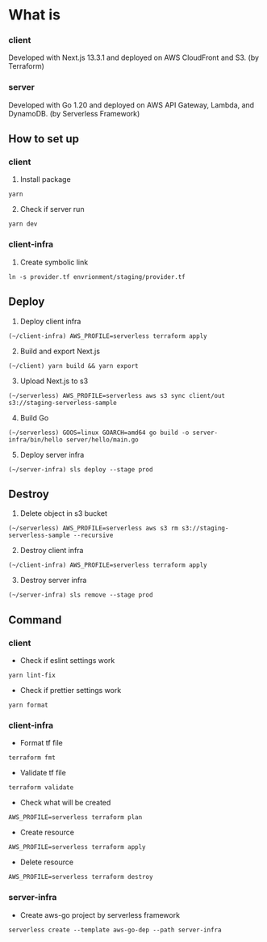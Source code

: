 # What is
### client
Developed with Next.js 13.3.1 and deployed on AWS CloudFront and S3. (by Terraform)

### server
Developed with Go 1.20 and deployed on AWS API Gateway, Lambda, and DynamoDB. (by Serverless Framework)

## How to set up
### client
1. Install package

```
yarn
```

2. Check if server run

```
yarn dev
```

### client-infra
1. Create symbolic link

```
ln -s provider.tf envrionment/staging/provider.tf
```

## Deploy
1. Deploy client infra

```
(~/client-infra) AWS_PROFILE=serverless terraform apply
```

2. Build and export Next.js

```
(~/client) yarn build && yarn export
```

3. Upload Next.js to s3

```
(~/serverless) AWS_PROFILE=serverless aws s3 sync client/out s3://staging-serverless-sample
```

4. Build Go 

```
(~/serverless) GOOS=linux GOARCH=amd64 go build -o server-infra/bin/hello server/hello/main.go
```

5. Deploy server infra

```
(~/server-infra) sls deploy --stage prod
```

## Destroy
1. Delete object in s3 bucket

```
(~/serverless) AWS_PROFILE=serverless aws s3 rm s3://staging-serverless-sample --recursive
```

2. Destroy client infra

```
(~/client-infra) AWS_PROFILE=serverless terraform apply
```

3. Destroy server infra

```
(~/server-infra) sls remove --stage prod
```

## Command
### client
- Check if eslint settings work

```
yarn lint-fix
```

- Check if prettier settings work

```
yarn format
```

### client-infra
- Format tf file

```
terraform fmt
```

- Validate tf file

```
terraform validate
```

- Check what will be created

```
AWS_PROFILE=serverless terraform plan
```

- Create resource

```
AWS_PROFILE=serverless terraform apply
```

- Delete resource

```
AWS_PROFILE=serverless terraform destroy
```

### server-infra
- Create aws-go project by serverless framework

```
serverless create --template aws-go-dep --path server-infra
```
